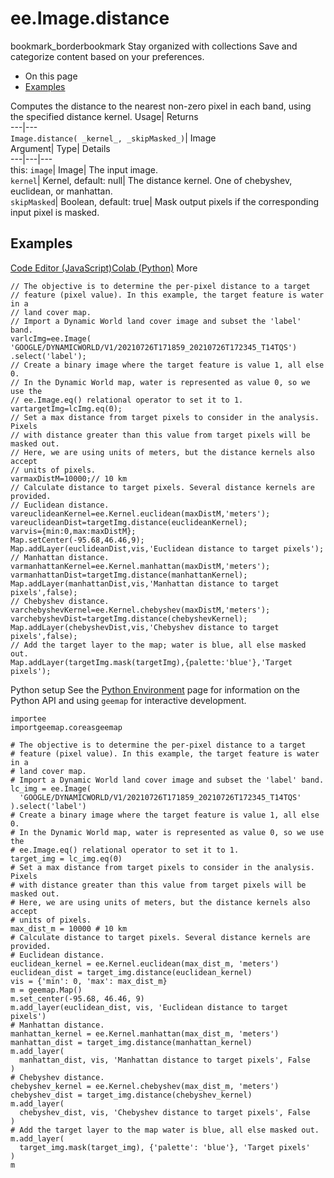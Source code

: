  
#  ee.Image.distance
bookmark_borderbookmark Stay organized with collections  Save and categorize content based on your preferences. 
  * On this page
  * [Examples](https://developers.google.com/earth-engine/apidocs/ee-image-distance#examples)


Computes the distance to the nearest non-zero pixel in each band, using the specified distance kernel. 
Usage| Returns  
---|---  
`Image.distance( _kernel_, _skipMasked_)`| Image  
Argument| Type| Details  
---|---|---  
this: `image`| Image| The input image.  
`kernel`| Kernel, default: null| The distance kernel. One of chebyshev, euclidean, or manhattan.  
`skipMasked`| Boolean, default: true| Mask output pixels if the corresponding input pixel is masked.  
## Examples
[Code Editor (JavaScript)](https://developers.google.com/earth-engine/apidocs/ee-image-distance#code-editor-javascript-sample)[Colab (Python)](https://developers.google.com/earth-engine/apidocs/ee-image-distance#colab-python-sample) More
```
// The objective is to determine the per-pixel distance to a target
// feature (pixel value). In this example, the target feature is water in a
// land cover map.
// Import a Dynamic World land cover image and subset the 'label' band.
varlcImg=ee.Image(
'GOOGLE/DYNAMICWORLD/V1/20210726T171859_20210726T172345_T14TQS')
.select('label');
// Create a binary image where the target feature is value 1, all else 0.
// In the Dynamic World map, water is represented as value 0, so we use the
// ee.Image.eq() relational operator to set it to 1.
vartargetImg=lcImg.eq(0);
// Set a max distance from target pixels to consider in the analysis. Pixels
// with distance greater than this value from target pixels will be masked out.
// Here, we are using units of meters, but the distance kernels also accept
// units of pixels.
varmaxDistM=10000;// 10 km
// Calculate distance to target pixels. Several distance kernels are provided.
// Euclidean distance.
vareuclideanKernel=ee.Kernel.euclidean(maxDistM,'meters');
vareuclideanDist=targetImg.distance(euclideanKernel);
varvis={min:0,max:maxDistM};
Map.setCenter(-95.68,46.46,9);
Map.addLayer(euclideanDist,vis,'Euclidean distance to target pixels');
// Manhattan distance.
varmanhattanKernel=ee.Kernel.manhattan(maxDistM,'meters');
varmanhattanDist=targetImg.distance(manhattanKernel);
Map.addLayer(manhattanDist,vis,'Manhattan distance to target pixels',false);
// Chebyshev distance.
varchebyshevKernel=ee.Kernel.chebyshev(maxDistM,'meters');
varchebyshevDist=targetImg.distance(chebyshevKernel);
Map.addLayer(chebyshevDist,vis,'Chebyshev distance to target pixels',false);
// Add the target layer to the map; water is blue, all else masked out.
Map.addLayer(targetImg.mask(targetImg),{palette:'blue'},'Target pixels');
```
Python setup
See the [ Python Environment](https://developers.google.com/earth-engine/guides/python_install) page for information on the Python API and using `geemap` for interactive development.
```
importee
importgeemap.coreasgeemap
```
```
# The objective is to determine the per-pixel distance to a target
# feature (pixel value). In this example, the target feature is water in a
# land cover map.
# Import a Dynamic World land cover image and subset the 'label' band.
lc_img = ee.Image(
  'GOOGLE/DYNAMICWORLD/V1/20210726T171859_20210726T172345_T14TQS'
).select('label')
# Create a binary image where the target feature is value 1, all else 0.
# In the Dynamic World map, water is represented as value 0, so we use the
# ee.Image.eq() relational operator to set it to 1.
target_img = lc_img.eq(0)
# Set a max distance from target pixels to consider in the analysis. Pixels
# with distance greater than this value from target pixels will be masked out.
# Here, we are using units of meters, but the distance kernels also accept
# units of pixels.
max_dist_m = 10000 # 10 km
# Calculate distance to target pixels. Several distance kernels are provided.
# Euclidean distance.
euclidean_kernel = ee.Kernel.euclidean(max_dist_m, 'meters')
euclidean_dist = target_img.distance(euclidean_kernel)
vis = {'min': 0, 'max': max_dist_m}
m = geemap.Map()
m.set_center(-95.68, 46.46, 9)
m.add_layer(euclidean_dist, vis, 'Euclidean distance to target pixels')
# Manhattan distance.
manhattan_kernel = ee.Kernel.manhattan(max_dist_m, 'meters')
manhattan_dist = target_img.distance(manhattan_kernel)
m.add_layer(
  manhattan_dist, vis, 'Manhattan distance to target pixels', False
)
# Chebyshev distance.
chebyshev_kernel = ee.Kernel.chebyshev(max_dist_m, 'meters')
chebyshev_dist = target_img.distance(chebyshev_kernel)
m.add_layer(
  chebyshev_dist, vis, 'Chebyshev distance to target pixels', False
)
# Add the target layer to the map water is blue, all else masked out.
m.add_layer(
  target_img.mask(target_img), {'palette': 'blue'}, 'Target pixels'
)
m
```

